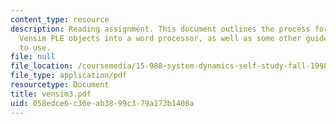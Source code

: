 ```yaml
---
content_type: resource
description: Reading assignment. This document outlines the process for transferring
  Vensim PLE objects into a word processor, as well as some other guidelines and settings
  to use.
file: null
file_location: /coursemedia/15-988-system-dynamics-self-study-fall-1998-spring-1999/058edce6c36eab3899c379a173b1408a_vensim3.pdf
file_type: application/pdf
resourcetype: Document
title: vensim3.pdf
uid: 058edce6-c36e-ab38-99c3-79a173b1408a
---
```


